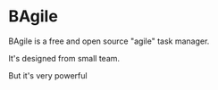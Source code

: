 BAgile
======

BAgile is a free and open source "agile" task manager. 

It's designed from small team. 

But it's very powerful
